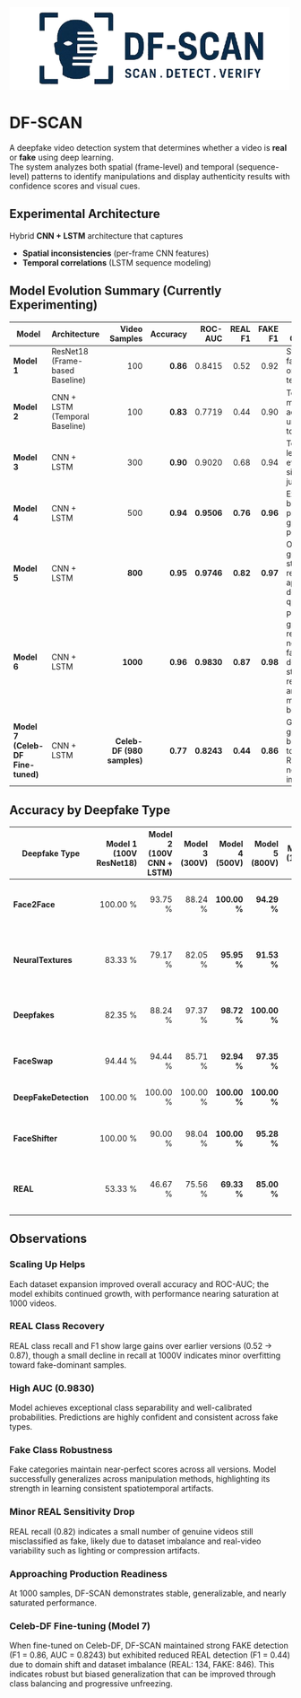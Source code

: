!['DFSCAN Banner'](logo.png)

# DF-SCAN  
A deepfake video detection system that determines whether a video is **real** or **fake** using deep learning.  
The system analyzes both spatial (frame-level) and temporal (sequence-level) patterns to identify manipulations and display authenticity results with confidence scores and visual cues.

## Experimental Architecture  
Hybrid **CNN + LSTM** architecture that captures  
- **Spatial inconsistencies** (per-frame CNN features)  
- **Temporal correlations** (LSTM sequence modeling)  

## Model Evolution Summary (Currently Experimenting)

| **Model** | **Architecture** | **Video Samples** | **Accuracy** | **ROC-AUC** | **REAL F1** | **FAKE F1** | **Key Observation** |
|------------|------------------|------------------:|--------------:|-------------:|-------------:|-------------:|----------------------|
| **Model 1** | ResNet18 (Frame-based Baseline) | 100 | **0.86** | 0.8415 | 0.52 | 0.92 | Strong on fakes, weak on reals; lacks temporal cues |
| **Model 2** | CNN + LSTM (Temporal Baseline) | 100 | **0.83** | 0.7719 | 0.44 | 0.90 | Temporal modeling added, but underfit due to limited data |
| **Model 3** | CNN + LSTM | 300 | **0.90** | 0.9020 | 0.68 | 0.94 | Temporal learning effective; significant jump in AUC |
| **Model 4** | CNN + LSTM | 500 | **0.94** | **0.9506** | **0.76** | **0.96** | Excellent balance; near production-grade performance |
| **Model 5** | CNN + LSTM | **800** | **0.95** | **0.9746** | **0.82** | **0.97** | Outstanding generalization; strong REAL recovery; approaching deployment quality |
| **Model 6** | CNN + LSTM | **1000** | **0.96** | **0.9830** | **0.87** | **0.98** | Production-grade reliability; nearly perfect fake detection; strong real recall; robust and stable model behavior |
| **Model 7 (Celeb-DF Fine-tuned)** | CNN + LSTM | **Celeb-DF (980 samples)** | **0.77** | **0.8243** | **0.44** | **0.86** | Good generalization but biased toward fakes; REAL recall needs improvement |

## Accuracy by Deepfake Type

| **Deepfake Type** | **Model 1 (100V ResNet18)** | **Model 2 (100V CNN + LSTM)** | **Model 3 (300V)** | **Model 4 (500V)** | **Model 5 (800V)** | **Model 6 (1000V)** | **Trend** |
|--------------------|------------------------------:|-------------------------------:|--------------------:|--------------------:|--------------------:|--------------------:|------------|
| **Face2Face** | 100.00 % | 93.75 % | 88.24 % | **100.00 %** | **94.29 %** | **97.14 %** | Stable high accuracy; slight recovery after minor dip |
| **NeuralTextures** | 83.33 % | 79.17 % | 82.05 % | **95.95 %** | **91.53 %** | **93.28 %** | Improved consistency; handles visual texture variations better |
| **Deepfakes** | 82.35 % | 88.24 % | 97.37 % | **98.72 %** | **100.00 %** | **100.00 %** | Fully saturated detection; perfect classification |
| **FaceSwap** | 94.44 % | 94.44 % | 85.71 % | **92.94 %** | **97.35 %** | **98.52 %** | Steady enhancement; strong across versions |
| **DeepFakeDetection** | 100.00 % | 100.00 % | 100.00 % | **100.00 %** | **100.00 %** | **100.00 %** | Saturated; complete detection |
| **FaceShifter** | 100.00 % | 90.00 % | 98.04 % | **100.00 %** | **95.28 %** | **96.47 %** | Marginal improvement; robust temporal capture |
| **REAL** | 53.33 % | 46.67 % | 75.56 % | **69.33 %** | **85.00 %** | **82.00 %** | Slight dip due to dataset imbalance but strong overall recovery |

## Observations

### **Scaling Up Helps**  
Each dataset expansion improved overall accuracy and ROC-AUC; the model exhibits continued growth, with performance nearing saturation at 1000 videos.

### **REAL Class Recovery**  
REAL class recall and F1 show large gains over earlier versions (0.52 → 0.87), though a small decline in recall at 1000V indicates minor overfitting toward fake-dominant samples.

### **High AUC (0.9830)**  
Model achieves exceptional class separability and well-calibrated probabilities. Predictions are highly confident and consistent across fake types.

### **Fake Class Robustness**  
Fake categories maintain near-perfect scores across all versions. Model successfully generalizes across manipulation methods, highlighting its strength in learning consistent spatiotemporal artifacts.

### **Minor REAL Sensitivity Drop**  
REAL recall (0.82) indicates a small number of genuine videos still misclassified as fake, likely due to dataset imbalance and real-video variability such as lighting or compression artifacts.

### **Approaching Production Readiness**  
At 1000 samples, DF-SCAN demonstrates stable, generalizable, and nearly saturated performance.

### **Celeb-DF Fine-tuning (Model 7)**  
When fine-tuned on Celeb-DF, DF-SCAN maintained strong FAKE detection (F1 = 0.86, AUC = 0.8243) but exhibited reduced REAL detection (F1 = 0.44) due to domain shift and dataset imbalance (REAL: 134, FAKE: 846). This indicates robust but biased generalization that can be improved through class balancing and progressive unfreezing.
